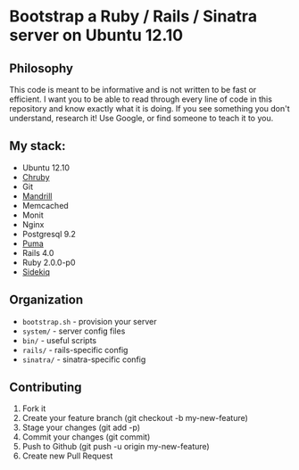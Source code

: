 # Bootstrap a Ruby / Rails / Sinatra server on Ubuntu 12.10

## Philosophy
This code is meant to be informative and is not written to be fast or
efficient. I want you to be able to read through every line of code in this
repository and know exactly what it is doing. If you see something you don't
understand, research it! Use Google, or find someone to teach it to you.

## My stack:
* Ubuntu 12.10
* [Chruby](https://github.com/postmodern/chruby)
* Git
* [Mandrill](https://mandrillapp.com)
* Memcached
* Monit
* Nginx
* Postgresql 9.2
* [Puma](http://puma.io)
* Rails 4.0
* Ruby 2.0.0-p0
* [Sidekiq](https://github.com/mperham/sidekiq)

## Organization
* `bootstrap.sh` - provision your server
* `system/` - server config files
* `bin/` - useful scripts
* `rails/` - rails-specific config
* `sinatra/` - sinatra-specific config

## Contributing
1. Fork it
1. Create your feature branch (git checkout -b my-new-feature)
1. Stage your changes (git add -p)
1. Commit your changes (git commit)
1. Push to Github (git push -u origin my-new-feature)
1. Create new Pull Request
